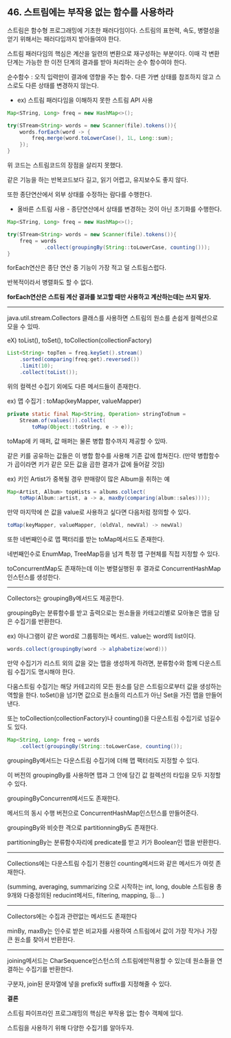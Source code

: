 ## 46. 스트림에는 부작용 없는 함수를 사용하라

스트림은 함수형 프로그래밍에 기초한 패러다임이다.
스트림의 표현력, 속도, 병렬성을 얻기 위해서는 패러다임까지 받아들여야 한다.

스트림 패러다임의 핵심은 계산을 일련의 변환으로 재구성하는 부분이다.
이때 각 변환 단계는 가능한 한 이전 단계의 결과를 받아 처리하는 순수 함수여야 한다.

순수함수 : 오직 입력만이 결과에 영향을 주는 함수. 다른 가변 상태를 참조하지 않고 스스로도 다른 상태를 변경하지 않는다.

- ex) 스트림 패러다임을 이해하지 못한 스트림 API 사용

```java
Map<STring, Long> freq = new HashMap<>();

try(STream<String> words = new Scanner(file).tokens()){
	words.forEach(word -> {
		freq.merge(word.toLowerCase(), 1L, Long::sum);
	});
}
```

위 코드는 스트림코드의 장점을 살리지 못했다.

같은 기능을 하는 반복코드보다 길고, 읽기 어렵고, 유지보수도 좋지 않다.

또한 종단연산에서 외부 상태를 수정하는 람다를 수행한다.

- 올바른 스트림 사용 - 종단연산에서 상태를 변경하는 것이 아닌 초기화를 수행한다.

```java
Map<STring, Long> freq = new HashMap<>();

try(STream<String> words = new Scanner(file).tokens()){
	freq = words
			.collect(groupingBy(String::toLowerCase, counting()));
}
```

forEach연산은 종단 연산 중 기능이 가장 적고 덜 스트림스럽다.

반복적이라서 병렬화도 할 수 없다.

**forEach연산은 스트림 계산 결과를 보고할 때만 사용하고 계산하는데는 쓰지 말자.**

---

java.util.stream.Collectors 클래스를 사용하면 스트림의 원소를 손쉽게 컬렉션으로 모을 수 있따.

eX) toList(), toSet(), toCollection(collectionFactory)

```java
List<String> topTen = freq.keySet().stream()
	.sorted(comparing(freq:get).reversed())
	.limit(10);
	.collect(toList());
```

위의 컬렉션 수집기 외에도 다른 메서드들이 존재한다.

ex) 맵 수집기 : toMap(keyMapper, valueMapper)

```java
private static final Map<String, Operation> stringToEnum = 
	Stream.of(values()).collect(
		toMap(Object::toString, e -> e));
```

toMap에 키 매퍼, 값 매퍼는 물론 병합 함수까지 제공할 수 있따.

같은 키를 공유하는 값들은 이 병합 함수를 사용해 기존 값에 합쳐진다. (만약 병합함수가 곱이라면 키가 같은 모든 값을 곱한 결과가 값에 들어갈 것임)

ex) 키인 Artist가 중복될 경우 판매량이 많은 Album을 취하는 예

```java
Map<Artist, Album> topHists = albums.collect(
	toMap(Album::artist, a -> a, maxBy(comparing(album::sales))));
```

만약 마지막에 쓴 값을 value로 사용하고 싶다면 다음처럼 정의할 수 있다.

```java
toMap(keyMapper, valueMapper, (oldVal, newVal) -> newVal)
```

또한 네번째인수로 맵 팩터리를 받는 toMap메서드도 존재한다.

네번째인수로 EnumMap, TreeMap등을 넘겨 특정 맵 구현체를 직접 지정할 수 있다.

toConcurrentMap도 존재하는데 이는 병렬실행된 후 결과로 ConcurrentHashMap인스턴스를 생성한다.

---

Collectors는 groupingBy메서드도 제공한다.

groupingBy는 분류함수를 받고 출력으로는 원소들을 카테고리별로 모아놓은 맵을 담은 수집기를 반환한다.

ex) 아나그램이 같은 word로 그룹핑하는 메서드. value는 word의 list이다.

```java
words.collect(groupingBy(word -> alphabetize(word)))
```

만약 수집기가 리스트 외의 값을 갖는 맵을 생성하게 하려면,
분류함수와 함께 다운스트림 수집기도 명시해야 한다.

다움스트림 수집기는 해당 카테고리의 모든 원소를 담은 스트림으로부터 값을 생성하는 역할을 한다. toSet()을 넘기면 값으로 원소들의 리스트가 아닌 Set을 가진 맵을 만들어 낸다.

또는 toCollection(collectionFactory)나 counting()을 다운스트림 수집기로 넘길수도 있다.

```java
Map<String, Long> freq = words
	.collect(groupingBy(String::toLowerCase, counting());
```

groupingBy메서드는 다운스트림 수집기에 더해 맵 팩터리도 지정할 수 있다.

이 버전의 groupingBy를 사용하면 맵과 그 안에 담긴 값 컬렉션의 타입을 모두 지정할 수 있다.

groupingByConcurrent메서드도 존재한다.

메서드의 동시 수행 버전으로 ConcurrentHashMap인스턴스를 만들어준다.

groupingBy와 비슷한 격으로 partitionningBy도 존재한다.

partitioningBy는 분류함수자리에 predicate를 받고 키가 Boolean인 맵을 반환한다.

---

Collections에는 다운스트림 수집기 전용인 counting메서드와 같은 메서드가 여럿 존재한다.

(summing, averaging, summarizing 으로 시작하는 int, long, double 스트림용 총 9개와 다중정의된 reducint메서드, filtering, mapping, 등… )

---

Collectors에는 수집과 관련없는 메서드도  존재한다

minBy, maxBy는 인수로 받은 비교자를 사용하여 스트림에서 값이 가장 작거나 가장 큰 원소를 찾아서 반환한다.

---



joining메서드는 CharSequence인스턴스의 스트림에만적용할 수 있는데 원소들을 연결하는 수집기를 반환한다.

구분자, join된 문자열에 넣을 prefix와 suffix를 지정해줄 수 있다.

**결론**

스트림 파이프라인 프로그래밍의 핵심은 부작용 없는 함수 객체에 있다.

스트림을 사용하기 위해 다양한 수집기를 알아두자.